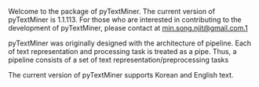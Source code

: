 Welcome to the package of pyTextMiner. The current version of pyTextMiner is 1.1.113.
For those who are interested in contributing to the development of pyTextMiner, please contact at min.song.njit@gmail.com.1

pyTextMiner was originally designed with the architecture of pipeline.
Each of text representation and processing task is treated as a pipe. Thus, a pipeline consists of a set of text representation/preprocessing tasks

The current version of pyTextMiner supports Korean and English text.
